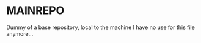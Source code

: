 # MAINREPO
Dummy of a base repository, local to the machine
I   h a v e   n o   u s e   f o r   t h i s   f i l e   a n y m o r e . . .  
 